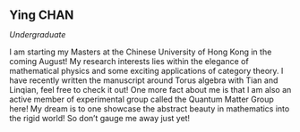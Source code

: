 <span style="font-size:1.5em;"> **Ying CHAN** </span>

_Undergraduate_

I am starting my Masters at the Chinese University of Hong Kong in the coming August! My research interests lies within the elegance of mathematical physics and some exciting applications of category theory. I have recently written the manuscript around Torus algebra with Tian and Linqian, feel free to check it out! One more fact about me is that I am also an active member of experimental group called the Quantum Matter Group here! My dream is to one showcase the abstract beauty in mathematics into the rigid world! So don’t gauge me away just yet!
